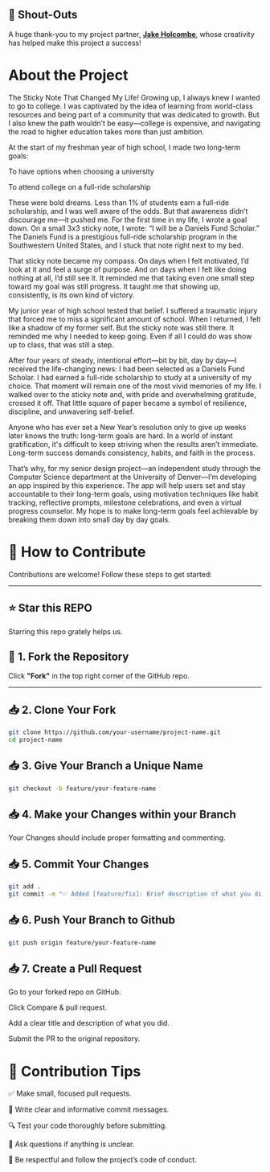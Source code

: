 ## 🙌 Shout-Outs

A huge thank-you to my project partner, **[Jake Holcombe](https://github.com/JakeHolcombe16)**, whose creativity has helped make this project a success!

# About the Project

The Sticky Note That Changed My Life!
Growing up, I always knew I wanted to go to college. I was captivated by the idea of learning from world-class resources and being part of a community that was dedicated to growth. But I also knew the path wouldn’t be easy—college is expensive, and navigating the road to higher education takes more than just ambition.

At the start of my freshman year of high school, I made two long-term goals:

To have options when choosing a university

To attend college on a full-ride scholarship

These were bold dreams. Less than 1% of students earn a full-ride scholarship, and I was well aware of the odds. But that awareness didn’t discourage me—it pushed me. For the first time in my life, I wrote a goal down. On a small 3x3 sticky note, I wrote: “I will be a Daniels Fund Scholar.” The Daniels Fund is a prestigious full-ride scholarship program in the Southwestern United States, and I stuck that note right next to my bed.

That sticky note became my compass. On days when I felt motivated, I’d look at it and feel a surge of purpose. And on days when I felt like doing nothing at all, I’d still see it. It reminded me that taking even one small step toward my goal was still progress. It taught me that showing up, consistently, is its own kind of victory.

My junior year of high school tested that belief. I suffered a traumatic injury that forced me to miss a significant amount of school. When I returned, I felt like a shadow of my former self. But the sticky note was still there. It reminded me why I needed to keep going. Even if all I could do was show up to class, that was still a step.

After four years of steady, intentional effort—bit by bit, day by day—I received the life-changing news: I had been selected as a Daniels Fund Scholar. I had earned a full-ride scholarship to study at a university of my choice. That moment will remain one of the most vivid memories of my life. I walked over to the sticky note and, with pride and overwhelming gratitude, crossed it off. That little square of paper became a symbol of resilience, discipline, and unwavering self-belief.

Anyone who has ever set a New Year’s resolution only to give up weeks later knows the truth: long-term goals are hard. In a world of instant gratification, it's difficult to keep striving when the results aren’t immediate. Long-term success demands consistency, habits, and faith in the process.

That’s why, for my senior design project—an independent study through the Computer Science department at the University of Denver—I’m developing an app inspired by this experience. The app will help users set and stay accountable to their long-term goals, using motivation techniques like habit tracking, reflective prompts, milestone celebrations, and even a virtual progress counselor. My hope is to make long-term goals feel achievable by breaking them down into small day by day goals.



# 🤝 How to Contribute

Contributions are welcome! Follow these steps to get started:

---

## ⭐ Star this REPO

Starring this repo grately helps us.

## 🧾 1. Fork the Repository

Click **"Fork"** in the top right corner of the GitHub repo.

---

## 📥 2. Clone Your Fork

```bash
git clone https://github.com/your-username/project-name.git
cd project-name
```

## 📥 3. Give Your Branch a Unique Name

```bash
git checkout -b feature/your-feature-name
```

## 📥 4. Make your Changes within your Branch

Your Changes should include proper formatting and commenting.

## 📥 5. Commit Your Changes
```bash
git add .
git commit -m "✅ Added [feature/fix]: Brief description of what you did"
```
## 📥 6. Push Your Branch to Github

```bash
git push origin feature/your-feature-name
```
## 📥 7. Create a Pull Request

Go to your forked repo on GitHub.

Click Compare & pull request.

Add a clear title and description of what you did.

Submit the PR to the original repository.

# 📎 Contribution Tips
✅ Make small, focused pull requests.

📄 Write clear and informative commit messages.

🔍 Test your code thoroughly before submitting.

🧠 Ask questions if anything is unclear.

🤗 Be respectful and follow the project’s code of conduct.

